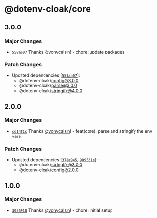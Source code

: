 # @dotenv-cloak/core

## 3.0.0

### Major Changes

- [`558aa07`](https://github.com/yonycalsin/dotenv-cloak/commit/558aa078f30e0e50c362a776dd695f51b4db8f66) Thanks [@yonycalsin](https://github.com/yonycalsin)! - chore: update packages

### Patch Changes

- Updated dependencies [[`558aa07`](https://github.com/yonycalsin/dotenv-cloak/commit/558aa078f30e0e50c362a776dd695f51b4db8f66)]:
  - @dotenv-cloak/config@3.0.0
  - @dotenv-cloak/parse@3.0.0
  - @dotenv-cloak/stringify@4.0.0

## 2.0.0

### Major Changes

- [`cd1481c`](https://github.com/yonycalsin/dotenv-cloak/commit/cd1481c5f3b451dddc0b0214562473e6bb826d1c) Thanks [@yonycalsin](https://github.com/yonycalsin)! - feat(core): parse and stringify the env vars

### Patch Changes

- Updated dependencies [[`376a945`](https://github.com/yonycalsin/dotenv-cloak/commit/376a945d3029cad508becb690ea9bf812f72740a), [`989561e`](https://github.com/yonycalsin/dotenv-cloak/commit/989561e0f785330e55ec9ae38553fd5498398d9d)]:
  - @dotenv-cloak/stringify@3.0.0
  - @dotenv-cloak/config@2.0.0

## 1.0.0

### Major Changes

- [`3035918`](https://github.com/yonycalsin/dotenv-cloak/commit/3035918a483d8d6f5269a1f1c967cabdbca7dee6) Thanks [@yonycalsin](https://github.com/yonycalsin)! - chore: initial setup
